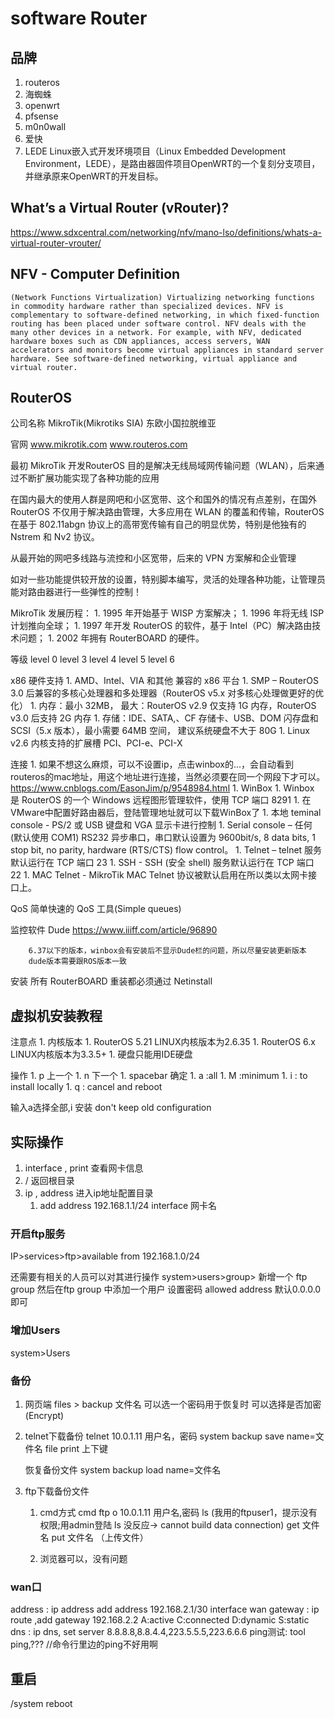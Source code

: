 # software Router

## 品牌
1. routeros
1. 海蜘蛛
1. openwrt
1. pfsense
1. m0n0wall
1. 爱快
1. LEDE
    Linux嵌入式开发环境项目（Linux Embedded Development Environment，LEDE），是路由器固件项目OpenWRT的一个复刻分支项目，并继承原来OpenWRT的开发目标。


## What’s a Virtual Router (vRouter)?
https://www.sdxcentral.com/networking/nfv/mano-lso/definitions/whats-a-virtual-router-vrouter/

## NFV - Computer Definition
    (Network Functions Virtualization) Virtualizing networking functions in commodity hardware rather than specialized devices. NFV is complementary to software-defined networking, in which fixed-function routing has been placed under software control. NFV deals with the many other devices in a network. For example, with NFV, dedicated hardware boxes such as CDN appliances, access servers, WAN accelerators and monitors become virtual appliances in standard server hardware. See software-defined networking, virtual appliance and virtual router.



## RouterOS
公司名称
    MikroTik(Mikrotiks SIA)
    东欧小国拉脱维亚

官网
    www.mikrotik.com
    www.routeros.com

最初 MikroTik 开发RouterOS 目的是解决无线局域网传输问题（WLAN），后来通过不断扩展功能实现了各种功能的应用

在国内最大的使用人群是网吧和小区宽带、这个和国外的情况有点差别，在国外 RouterOS 不仅用于解决路由管理，大多应用在 WLAN 的覆盖和传输，RouterOS 在基于 802.11abgn 协议上的高带宽传输有自己的明显优势，特别是他独有的 Nstrem 和 Nv2 协议。

从最开始的网吧多线路与流控和小区宽带，后来的 VPN 方案解和企业管理

如对一些功能提供较开放的设置，特别脚本编写，灵活的处理各种功能，让管理员能对路由器进行一些弹性的控制！


MikroTik  发展历程：
    1. 1995 年开始基于 WISP 方案解决；
    1. 1996 年将无线 ISP 计划推向全球；
    1. 1997 年开发 RouterOS 的软件，基于 Intel（PC）解决路由技术问题；
    1. 2002 年拥有 RouterBOARD 的硬件。

等级
    level 0
    level 3
    level 4
    level 5
    level 6


x86 硬件支持
    1. AMD、Intel、VIA 和其他 兼容的 x86 平台
    1. SMP – RouterOS 3.0 后兼容的多核心处理器和多处理器（RouterOS v5.x 对多核心处理做更好的优化）
    1. 内存：最小 32MB， 最大：RouterOS v2.9 仅支持 1G 内存，RouterOS v3.0 后支持 2G 内存
    1. 存储：IDE、SATA,、CF 存储卡、USB、DOM 闪存盘和 SCSI（5.x 版本），最小需要 64MB 空间， 建议系统硬盘不大于 80G
    1. Linux v2.6 内核支持的扩展槽 PCI、PCI-e、PCI-X


连接
    1. 如果不想这么麻烦，可以不设置ip，点击winbox的...，会自动看到routeros的mac地址，用这个地址进行连接，当然必须要在同一个网段下才可以。
        https://www.cnblogs.com/EasonJim/p/9548984.html
    1. WinBox
        1. Winbox 是 RouterOS 的一个 Windows 远程图形管理软件，使用 TCP 端口 8291
        1. 在VMware中配置好路由器后，登陆管理地址就可以下载WinBox了
    1. 本地 teminal console - PS/2 或 USB 键盘和 VGA 显示卡进行控制
    1. Serial console – 任何 (默认使用 COM1) RS232 异步串口，串口默认设置为 9600bit/s, 8 data bits, 1 stop bit, no parity, hardware (RTS/CTS) flow control。
    1. Telnet – telnet 服务默认运行在 TCP 端口 23
    1. SSH - SSH (安全 shell) 服务默认运行在 TCP 端口 22
    1. MAC Telnet - MikroTik MAC Telnet 协议被默认启用在所以类以太网卡接口上。

QoS
    简单快速的 QoS 工具(Simple queues)

监控软件
    Dude
        https://www.iiiff.com/article/96890

        6.37以下的版本，winbox会有安装后不显示Dude栏的问题，所以尽量安装更新版本
        dude版本需要跟ROS版本一致

安装
    所有 RouterBOARD 重装都必须通过 Netinstall



## 虚拟机安装教程
注意点
    1. 内核版本
        1. RouterOS 5.21
            LINUX内核版本为2.6.35
        1. RouterOS 6.x
            LINUX内核版本为3.3.5+
    1. 硬盘只能用IDE硬盘

操作
    1. p 上一个
    1. n 下一个
    1. spacebar 确定
    1. a :all
    1. M :minimum
    1. i : to install locally 
    1. q : cancel and reboot

输入a选择全部,i 安装
don't keep old configuration


## 实际操作

1. interface   ,     print          查看网卡信息
1. /    返回根目录
1. ip   ,   address     进入ip地址配置目录
    1. add address 192.168.1.1/24 interface 网卡名


### 开启ftp服务
IP>services>ftp>available from
    192.168.1.0/24

还需要有相关的人员可以对其进行操作
system>users>group>
    新增一个 ftp group
然后在ftp group 中添加一个用户
    设置密码
    allowed address 默认0.0.0.0即可

### 增加Users
system>Users


### 备份
1. 网页端
    files > backup
        文件名
        可以选一个密码用于恢复时
        可以选择是否加密(Encrypt)

1. telnet下载备份
    telnet 10.0.1.11
    用户名，密码
    system backup save name=文件名
    file print
    上下键

    恢复备份文件
        system backup load name=文件名

1. ftp下载备份文件
    1. cmd方式
        cmd
        ftp
        o 10.0.1.11
        用户名,密码
        ls (我用的ftpuser1，提示没有权限;用admin登陆 ls 没反应-> cannot build data connection)
        get 文件名
        put 文件名  （上传文件）

    1. 浏览器可以，没有问题

### wan口
address :   ip address add address 192.168.2.1/30 interface wan
gateway :   ip route ,add gateway 192.168.2.2
    A:active
    C:connected
    D:dynamic
    S:static
dns     :   ip dns, set server 8.8.8.8,8.8.4.4,223.5.5.5,223.6.6.6
ping测试:   tool ping,???  //命令行里边的ping不好用啊



## 重启
/system reboot













